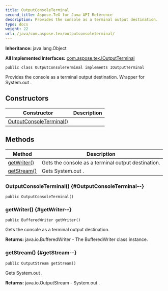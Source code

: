 ```yaml
---
title: OutputConsoleTerminal
second_title: Aspose.TeX for Java API Reference
description: Provides the console as a terminal output destination.
type: docs
weight: 22
url: /java/com.aspose.tex/outputconsoleterminal/
---
```

**Inheritance:**
java.lang.Object

**All Implemented Interfaces:**
[com.aspose.tex.IOutputTerminal](../../com.aspose.tex/ioutputterminal)
```
public class OutputConsoleTerminal implements IOutputTerminal
```

Provides the console as a terminal output destination. Wrapper for  System.out .
## Constructors

| Constructor | Description |
| --- | --- |
| [OutputConsoleTerminal()](#OutputConsoleTerminal--) |  |
## Methods

| Method | Description |
| --- | --- |
| [getWriter()](#getWriter--) | Gets the console as a terminal output destination. |
| [getStream()](#getStream--) | Gets  System.out . |
### OutputConsoleTerminal() {#OutputConsoleTerminal--}
```
public OutputConsoleTerminal()
```


### getWriter() {#getWriter--}
```
public BufferedWriter getWriter()
```


Gets the console as a terminal output destination.

**Returns:**
java.io.BufferedWriter - The  BufferedWriter  class instance.
### getStream() {#getStream--}
```
public OutputStream getStream()
```


Gets  System.out .

**Returns:**
java.io.OutputStream -  System.out .
